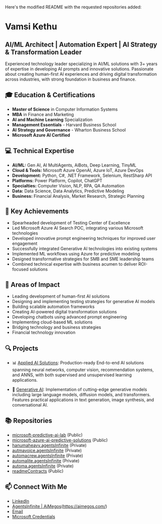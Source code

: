 Here's the modified README with the requested repositories added:

# Vamsi Kethu
## AI/ML Architect | Automation Expert | AI Strategy & Transformation Leader

Experienced technology leader specializing in AI/ML solutions with 3+ years of expertise in developing AI prompts and innovative solutions. Passionate about creating human-first AI experiences and driving digital transformation across industries, with strong foundation in business and finance.

## 🎓 Education & Certifications
- **Master of Science** in Computer Information Systems
- **MBA** in Finance and Marketing
- **AI and Machine Learning** Specialization
- **Management Essentials** - Harvard Business School
- **AI Strategy and Governance** - Wharton Business School
- **Microsoft Azure AI Certified**

## 💻 Technical Expertise
- **AI/ML:** Gen AI, AI MultiAgents, AiBots, Deep Learning, TinyML
- **Cloud & Tools:** Microsoft Azure OpenAI, Azure IoT, Azure DevOps
- **Development:** Python, C#, .NET Framework, Selenium, RestSharp API
- **Platforms:** Power Platform, Copilot, ChatGPT
- **Specialties:** Computer Vision, NLP, RPA, QA Automation
- **Data:** Data Science, Data Analytics, Predictive Modeling
- **Business:** Financial Analysis, Market Research, Strategic Planning

## 🚀 Key Achievements
- Spearheaded development of Testing Center of Excellence
- Led Microsoft Azure AI Search POC, integrating various Microsoft technologies
- Developed innovative prompt engineering techniques for improved user engagement
- Successfully integrated Generative AI technologies into existing systems
- Implemented ML workflows using Azure for predictive modeling
- Designed transformative strategies for SMB and SME leadership teams
- Combined technical expertise with business acumen to deliver ROI-focused solutions

## 🌟 Areas of Impact
- Leading development of human-first AI solutions
- Designing and implementing testing strategies for generative AI models
- Building scalable automation frameworks
- Creating AI-powered digital transformation solutions
- Developing chatbots using advanced prompt engineering
- Implementing cloud-based ML solutions
- Bridging technology and business strategies
- Financial technology innovation

## 🔍 Projects
- 📊 [Applied AI Solutions][ai-solutions]: Production-ready End-to-end  AI solutions spanning neural networks, computer vision, recommendation systems, and ANNS, with both supervised and unsupervised learning applications.

- 🧠 [Generative AI][genai]: Implementation of cutting-edge generative models including large language models, diffusion models, and transformers. Features practical applications in text generation, image synthesis, and conversational AI.

[ai-solutions]: https://github.com/AgentsInfinite/applied-ai-solutions
[genai]: https://github.com/AgentsInfinite/GenerativeAI

## 📚 Repositories
- [microsoft-predictive-ai-lab](https://github.com/VamsiKethu/microsoft-predictive-ai-lab) (Public)
- [microsoft-azure-ai-predictive-solutions](https://github.com/VamsiKethu/microsoft-azure-ai-predictive-solutions) (Public)
- [hanumaheavy.agentsInfinite](https://github.com/VamsiKethu/hanumaheavy.agentsInfinite) (Private)
- [autmavoice.agentsInfinite](https://github.com/VamsiKethu/autmavoice.agentsInfinite) (Private)
- [automacrew.agentsInfinite](https://github.com/VamsiKethu/automacrew.agentsInfinite) (Private)
- [automalite.agentsInfinite](https://github.com/VamsiKethu/automalite.agentsInfinite) (Private)
- [automa.agentsInfinite](https://github.com/VamsiKethu/automa.agentsInfinite) (Private)
- [readmeContracts](https://github.com/VamsiKethu/readmeContracts) (Public)

## 📫 Connect With Me
- [LinkedIn](www.linkedin.com/in/vamsikethu)
- [AgentsInfinite | AiMegos](https://agentsinfinite.com/)(https://aimegos.com/)
- [Email](mailto:)
- [Microsoft Credentials](https://learn.microsoft.com/en-us/users/kethuvamsi-aiml/transcript/v0306i32e25382l)
